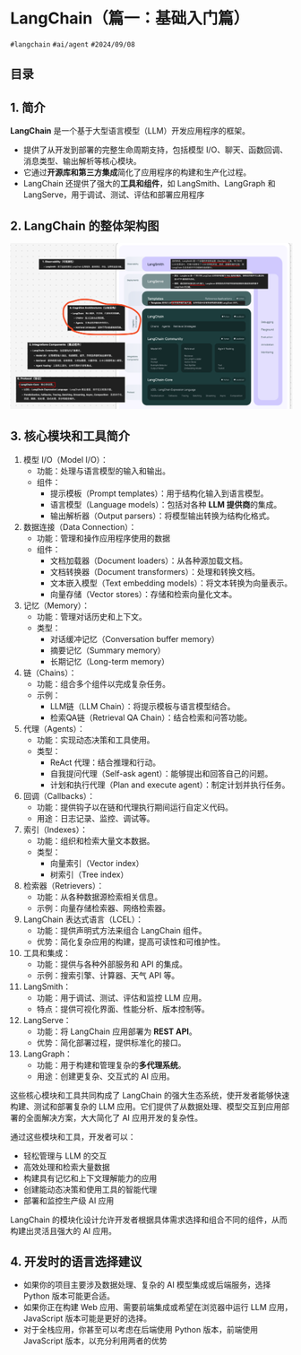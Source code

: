 
# LangChain（篇一：基础入门篇）

`#langchain` `#ai/agent`  `#2024/09/08` 


## 目录
<!-- toc -->
 ## 1. 简介 

**LangChain** 是一个基于大型语言模型（LLM）开发应用程序的框架。
- 提供了从开发到部署的完整生命周期支持，包括模型 I/O、聊天、函数回调、消息类型、输出解析等核心模块。
- 它通过**开源库和第三方集成**简化了应用程序的构建和生产化过程。
- LangChain 还提供了强大的**工具和组件**，如 LangSmith、LangGraph 和 LangServe，用于调试、测试、评估和部署应用程序

## 2. LangChain 的整体架构图

![图片&文件](./files/Pastedimage20240908213145.png)

## 3. 核心模块和工具简介

1. 模型 I/O（Model I/O）：
   - 功能：处理与语言模型的输入和输出。
   - 组件：
     - 提示模板（Prompt templates）：用于结构化输入到语言模型。
     - 语言模型（Language models）：包括对各种 **LLM 提供商**的集成。
     - 输出解析器（Output parsers）：将模型输出转换为结构化格式。
2. 数据连接（Data Connection）：
   - 功能：管理和操作应用程序使用的数据
   - 组件：
     - 文档加载器（Document loaders）：从各种源加载文档。
     - 文档转换器（Document transformers）：处理和转换文档。
     - 文本嵌入模型（Text embedding models）：将文本转换为向量表示。
     - 向量存储（Vector stores）：存储和检索向量化文本。
3. 记忆（Memory）：
   - 功能：管理对话历史和上下文。
   - 类型：
     - 对话缓冲记忆（Conversation buffer memory）
     - 摘要记忆（Summary memory）
     - 长期记忆（Long-term memory）
4. 链（Chains）：
   - 功能：组合多个组件以完成复杂任务。
   - 示例：
     - LLM链（LLM Chain）：将提示模板与语言模型结合。
     - 检索QA链（Retrieval QA Chain）：结合检索和问答功能。
5. 代理（Agents）：
   - 功能：实现动态决策和工具使用。
   - 类型：
     - ReAct 代理：结合推理和行动。
     - 自我提问代理（Self-ask agent）：能够提出和回答自己的问题。
     - 计划和执行代理（Plan and execute agent）：制定计划并执行任务。
6. 回调（Callbacks）：
   - 功能：提供钩子以在链和代理执行期间运行自定义代码。
   - 用途：日志记录、监控、调试等。
7. 索引（Indexes）：
   - 功能：组织和检索大量文本数据。
   - 类型：
     - 向量索引（Vector index）
     - 树索引（Tree index）
8. 检索器（Retrievers）：
   - 功能：从各种数据源检索相关信息。
   - 示例：向量存储检索器、网络检索器。
9. LangChain 表达式语言（LCEL）：
   - 功能：提供声明式方法来组合 LangChain 组件。
   - 优势：简化复杂应用的构建，提高可读性和可维护性。
10. 工具和集成：
    - 功能：提供与各种外部服务和 API 的集成。
    - 示例：搜索引擎、计算器、天气 API 等。
11. LangSmith：
    - 功能：用于调试、测试、评估和监控 LLM 应用。
    - 特点：提供可视化界面、性能分析、版本控制等。
12. LangServe：
    - 功能：将 LangChain 应用部署为 **REST API**。
    - 优势：简化部署过程，提供标准化的接口。
13. LangGraph：
    - 功能：用于构建和管理复杂的**多代理系统**。
    - 用途：创建更复杂、交互式的 AI 应用。

这些核心模块和工具共同构成了 LangChain 的强大生态系统，使开发者能够快速构建、测试和部署复杂的 LLM 应用。它们提供了从数据处理、模型交互到应用部署的全面解决方案，大大简化了 AI 应用开发的复杂性。

通过这些模块和工具，开发者可以：
- 轻松管理与 LLM 的交互
- 高效处理和检索大量数据
- 构建具有记忆和上下文理解能力的应用
- 创建能动态决策和使用工具的智能代理
- 部署和监控生产级 AI 应用

LangChain 的模块化设计允许开发者根据具体需求选择和组合不同的组件，从而构建出灵活且强大的 AI 应用。

## 4. 开发时的语言选择建议

- 如果你的项目主要涉及数据处理、复杂的 AI 模型集成或后端服务，选择 Python 版本可能更合适。
- 如果你正在构建 Web 应用、需要前端集成或希望在浏览器中运行 LLM 应用，JavaScript 版本可能是更好的选择。
- 对于全栈应用，你甚至可以考虑在后端使用 Python 版本，前端使用 JavaScript 版本，以充分利用两者的优势

